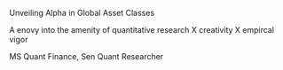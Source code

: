 Unveiling Alpha in Global Asset Classes

A enovy into the amenity of quantitative research X creativity X empircal vigor

MS Quant Finance, Sen Quant Researcher
